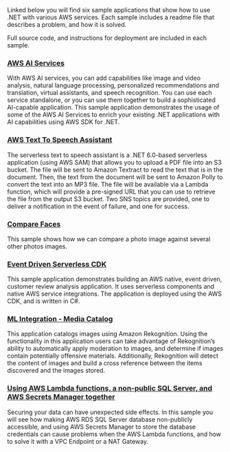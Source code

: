 Linked below you will find six sample applications that show how to use .NET with various AWS services. Each sample includes a readme file that describes a problem, and how it is solved.

Full source code, and instructions for deployment are included in each sample.

### [AWS AI Services](https://github.com/aws-samples/aws-net-guides/tree/master/SampleApplications/2022/aws-ai-services-demo)

With AWS AI services, you can add capabilities like image and video analysis, natural language processing, personalized recommendations and translation, virtual assistants, and speech recognition. You can use each service standalone, or you can use them together to build a sophisticated AI-capable application. This sample application demonstrates the usage of some of the AWS AI Services to enrich your existing .NET applications with AI capabilities using AWS SDK for .NET.

### [AWS Text To Speech Assistant](https://github.com/aws-samples/aws-net-guides/tree/master/SampleApplications/2022/ServerlessTextToSpeech)

The serverless text to speech assistant is a .NET 6.0-based serverless application (using AWS SAM) that allows you to upload a PDF file into an S3 bucket. The file will be sent to Amazon Textract to read the text that is in the document. Then, the text from the document will be sent to Amazon Polly to convert the text into an MP3 file. The file will be available via a Lambda function, which will provide a pre-signed URL that you can use to retrieve the file from the output S3 bucket. Two SNS topics are provided, one to deliver a notification in the event of failure, and one for success.

### [Compare Faces](https://github.com/aws-samples/aws-net-guides/tree/master/Serverless/Serverless%20App%20with%20Dynamic%20Step%20Functions)

This sample shows how we can compare a photo image against several other photos images.

### [Event Driven Serverless CDK](https://github.com/aws-samples/aws-net-guides/tree/master/SampleApplications/2022/ServerlessEventDrivenSentimentAnalysis)

This sample application demonstrates building an AWS native, event driven, customer review analysis application. It uses serverless components and native AWS service integrations. The application is deployed using the AWS CDK, and is written in C#.


### [ML Integration - Media Catalog](https://github.com/aws-samples/aws-net-guides/tree/master/SampleApplications/2022/MediaCatalog)

This application catalogs images using Amazon Rekognition. Using the functionality in this application users can take advantage of Rekognition’s ability to automatically apply moderation to images, and determine if images contain potentially offensive materials. Additionally, Rekognition will detect the content of images and build a cross reference between the items discovered and the images stored.

### [Using AWS Lambda functions, a non-public SQL Server, and AWS Secrets Manager together](https://github.com/aws-samples/aws-net-guides/tree/master/SampleApplications/2022/LambdaVPCSecretsManager)

Securing your data can have unexpected side effects. In this sample you will see how making AWS RDS SQL Server database non-publicly accessible, and using AWS Secrets Manager to store the database credentials can cause problems when the AWS Lambda functions, and how to solve it with a VPC Endpoint or a NAT Gateway.